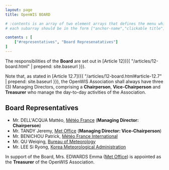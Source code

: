 ```yaml
---
layout: page
title: OpenWIS BOARD

# :contents is an array of two element arrays that defines the menu which appears in the masthead
# each subarray should be in the form ["anchor-name","clickable title"]

contents : [
    ["#representatives", "Board Represenatatives"]
]
---
```


The responsibilities of the **Board** are set out in [Article 12]({{ "/articles/12-board.html" | prepend: site.baseurl }}).

Note that, as stated in [Article 12.7]({{ "/articles/12-board.html#article-12.7" | prepend: site.baseurl }}), the OpenWIS Association shall always have three (3) Managing Directors, comprising a **Chairperson**, **Vice-Chairperson** and **Treasurer** who manage the day-to-day activities of the Association.

<h2 id="representatives">Board Representatives</h2>

* Mr. DELL'ACQUA Mattéo, [Météo France](http://meteo.fr/) (**Managing Director: Chairperson**)
* Mr. TANDY Jeremy, [Met Office](http://www.metoffice.gov.uk/) (**Managing Director: Vice-Chairperson**)
* Mr. BENICHOU Patrick, [Météo France International](http://www.mfi.fr)
* Mr. QU Weiqing, [Bureau of Meteorology](http://www.bom.gov.au/)
* Mr. LEE Si Ryong, [Korea Meteorological Administration](http://www.kma.go.kr/)

In support of the Board, Mrs. EDWARDS Emma ([Met Office](http://www.metoffice.gov.uk/)) is appointed as the **Treasurer** of the OpenWIS Association.
